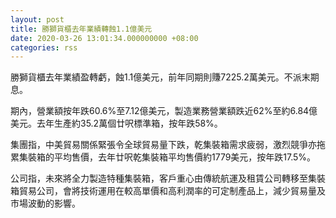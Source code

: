```yaml
---
layout: post
title: 勝獅貨櫃去年業績轉蝕1.1億美元
date: 2020-03-26 13:01:34.000000000 +08:00
categories: rss
---
```


勝獅貨櫃去年業績盈轉虧，蝕1.1億美元，前年同期則賺7225.2萬美元。不派末期息。

期內，營業額按年跌60.6%至7.12億美元，製造業務營業額跌近62%至約6.84億美元。去年生產約35.2萬個廿呎標準箱，按年跌58%。

集團指，中美貿易關係緊張令全球貿易量下跌，乾集裝箱需求疲弱，激烈競爭亦拖累集裝箱的平均售價，去年廿呎乾集裝箱平均售價約1779美元，按年跌17.5%。

公司指，未來將全力製造特種集裝箱，客戶重心由傳統航運及租賃公司轉移至集裝箱貿易公司，會將技術運用在較高單價和高利潤率的可定制產品上，減少貿易量及市場波動的影響。

